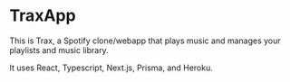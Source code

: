 # TraxApp

This is Trax, a Spotify clone/webapp that plays music and manages your playlists and music library. 

It uses React, Typescript, Next.js, Prisma, and Heroku.
